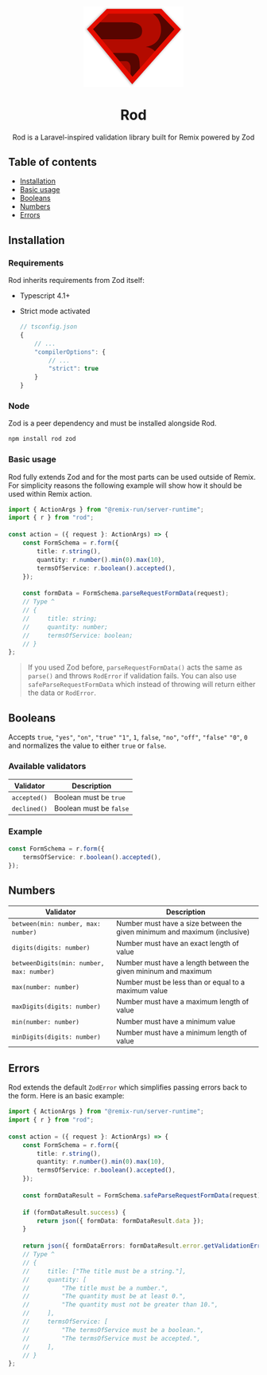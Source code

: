 <p align="center">
  <img src="static/logo.png" width="200px" align="center" alt="Rod logo" />
  <h1 align="center">Rod</h1>
  <p align="center">
    Rod is a Laravel-inspired validation library built for Remix powered by Zod
  </p>
</p>

## Table of contents

-   [Installation](#installation)
-   [Basic usage](#basic-usage)
-   [Booleans](#booleans)
-   [Numbers](#numbers)
-   [Errors](#errors)

## Installation

### Requirements

Rod inherits requirements from Zod itself:

-   Typescript 4.1+

-   Strict mode activated

    ```ts
    // tsconfig.json
    {
    	// ...
    	"compilerOptions": {
    		// ...
    		"strict": true
    	}
    }
    ```

### Node

Zod is a peer dependency and must be installed alongside Rod.

```bash
npm install rod zod
```

### Basic usage

Rod fully extends Zod and for the most parts can be used outside of Remix. For simplicity reasons the following example will show how it should be used within Remix action.

```ts
import { ActionArgs } from "@remix-run/server-runtime";
import { r } from "rod";

const action = ({ request }: ActionArgs) => {
	const FormSchema = r.form({
		title: r.string(),
		quantity: r.number().min(0).max(10),
		termsOfService: r.boolean().accepted(),
	});

	const formData = FormSchema.parseRequestFormData(request);
	// Type ^
	// {
	//     title: string;
	//     quantity: number;
	//     termsOfService: boolean;
	// }
};
```

> If you used Zod before, `parseRequestFormData()` acts the same as `parse()` and throws `RodError` if validation fails. You can also use `safeParseRequestFormData` which instead of throwing will return either the data or `RodError`.

## Booleans

Accepts `true`, `"yes"`, `"on"`, `"true"` `"1"`, `1`, `false`, `"no"`, `"off"`, `"false"` `"0"`, `0` and normalizes the value to either `true` or `false`.

### Available validators

| Validator    | Description             |
| ------------ | ----------------------- |
| `accepted()` | Boolean must be `true`  |
| `declined()` | Boolean must be `false` |

### Example

```ts
const FormSchema = r.form({
	termsOfService: r.boolean().accepted(),
});
```

## Numbers

| Validator                                 | Description                                                               |
| ----------------------------------------- | ------------------------------------------------------------------------- |
| `between(min: number, max: number)`       | Number must have a size between the given minimum and maximum (inclusive) |
| `digits(digits: number)`                  | Number must have an exact length of value                                 |
| `betweenDigits(min: number, max: number)` | Number must have a length between the given mininum and maximum           |
| `max(number: number)`                     | Number must be less than or equal to a maximum value                      |
| `maxDigits(digits: number)`               | Number must have a maximum length of value                                |
| `min(number: number)`                     | Number must have a minimum value                                          |
| `minDigits(digits: number)`               | Number must have a minimum length of value                                |

## Errors

Rod extends the default `ZodError` which simplifies passing errors back to the form. Here is an basic example:

```ts
import { ActionArgs } from "@remix-run/server-runtime";
import { r } from "rod";

const action = ({ request }: ActionArgs) => {
	const FormSchema = r.form({
		title: r.string(),
		quantity: r.number().min(0).max(10),
		termsOfService: r.boolean().accepted(),
	});

	const formDataResult = FormSchema.safeParseRequestFormData(request);

	if (formDataResult.success) {
		return json({ formData: formDataResult.data });
	}

	return json({ formDataErrors: formDataResult.error.getValidationErrors() });
	// Type ^
	// {
	//     title: ["The title must be a string."],
	//     quantity: [
	//         "The title must be a number.",
	//         "The quantity must be at least 0.",
	//         "The quantity must not be greater than 10.",
	//     ],
	//     termsOfService: [
	//         "The termsOfService must be a boolean.",
	//         "The termsOfService must be accepted.",
	//     ],
	// }
};
```
